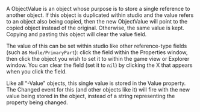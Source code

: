 A ObjectValue is an object whose purpose is to store a single reference to another object. If this object is duplicated within studio and the value refers to an object also being copied, then the new ObjectValue will point to the copied object instead of the original. Otherwise, the same value is kept. Copying and pasting this object will clear the value field.

The value of this can be set within studio like other reference-type fields (such as `Modle/PrimaryPart`): click the field within the Properties window, then click the object you wish to set it to within the game view or Explorer window. You can clear the field (set it to `nil`) by clicking the X that appears when you click the field.

Like all “-Value” objects, this single value is stored in the Value property. The Changed event for this (and other objects like it) will fire with the new value being stored in the object, instead of a string representing the property being changed.